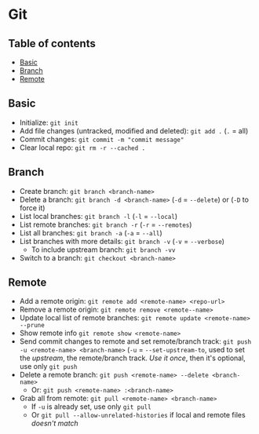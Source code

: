 # Git

## Table of contents

- [Basic](git.md#basic)
- [Branch](git.md#branch)
- [Remote](git.md#remote)

## Basic

- Initialize: `git init`
- Add file changes (untracked, modified and deleted): `git add .` (`.` = all)
- Commit changes: `git commit -m "commit message"`
- Clear local repo: `git rm -r --cached .`

## Branch

- Create branch: `git branch <branch-name>`
- Delete a branch: `git branch -d <branch-name>` (`-d` = `--delete`) or (`-D` to force it)
- List local branches: `git branch -l` (`-l` = `--local`)
- List remote branches: `git branch -r` (`-r` = `--remotes`)
- List all branches: `git branch -a` (`-a` = `--all`)
- List branches with more details: `git branch -v` (`-v` = `--verbose`)
  - To include upstream branch: `git branch -vv`
- Switch to a branch: `git checkout <branch-name>`

## Remote

- Add a remote origin: `git remote add <remote-name> <repo-url>`
- Remove a remote origin: `git remote remove <remote--name>`
- Update local list of remote branches: `git remote update <remote-name> --prune`
- Show remote info `git remote show <remote-name>`
- Send commit changes to remote and set remote/branch track: `git push -u <remote-name> <branch-name>` (`-u` = `--set-upstream-to`, used to set the _upstream_, the remote/branch track. _Use it once_, then it's optional, use only `git push`
- Delete a remote branch: `git push <remote-name> --delete <branch-name>`
  - Or: `git push <remote-name> :<branch-name>`
- Grab all from remote: `git pull <remote-name> <branch-name>`
  - If `-u` is already set, use only `git pull`
  - Or `git pull --allow-unrelated-histories` if local and remote files _doesn't match_
